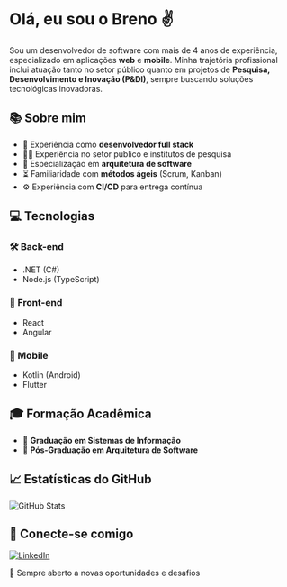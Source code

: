 # Olá, eu sou o Breno ✌️

Sou um desenvolvedor de software com mais de 4 anos de experiência, especializado em aplicações **web** e **mobile**. Minha trajetória profissional inclui atuação tanto no setor público quanto em projetos de **Pesquisa, Desenvolvimento e Inovação (P&DI)**, sempre buscando soluções tecnológicas inovadoras.

## 📚 Sobre mim
- 💪 Experiência como **desenvolvedor full stack**
- 👨‍💻 Experiência no setor público e institutos de pesquisa
- 🏢 Especialização em **arquitetura de software**
- ⏳ Familiaridade com **métodos ágeis** (Scrum, Kanban)
- ⚙️ Experiência com **CI/CD** para entrega contínua

## 💻 Tecnologias

### 🛠️ Back-end
- .NET (C#)
- Node.js (TypeScript)

### 🌄 Front-end
- React
- Angular

### 📱 Mobile
- Kotlin (Android)
- Flutter

## 🎓 Formação Acadêmica
- 🏢 **Graduação em Sistemas de Informação**
- 🔬 **Pós-Graduação em Arquitetura de Software**

## 📈 Estatísticas do GitHub
![GitHub Stats](https://github-readme-stats.vercel.app/api?username=brenonogueira&show_icons=true&theme=dracula)

## 👥 Conecte-se comigo
[![LinkedIn](https://img.shields.io/badge/LinkedIn-000?style=for-the-badge&logo=linkedin&logoColor=0A66C2)](https://www.linkedin.com/in/brenongr/)

🚀 Sempre aberto a novas oportunidades e desafios

